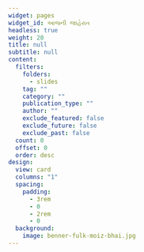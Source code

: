 ```yaml
---
widget: pages
widget_id: આજની જાહેરાત
headless: true
weight: 20
title: null
subtitle: null
content:
  filters:
    folders:
      - slides
    tag: ""
    category: ""
    publication_type: ""
    author: ""
    exclude_featured: false
    exclude_future: false
    exclude_past: false
  count: 0
  offset: 0
  order: desc
design:
  view: card
  columns: "1"
  spacing:
    padding:
      - 3rem
      - 0
      - 2rem
      - 0
  background:
    image: benner-fulk-moiz-bhai.jpg
---
```

